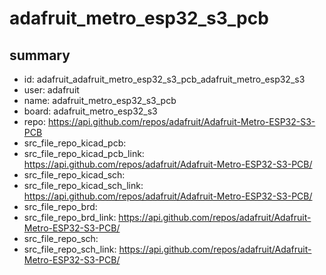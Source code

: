 # adafruit_metro_esp32_s3_pcb
 
## summary 
* id: adafruit_adafruit_metro_esp32_s3_pcb_adafruit_metro_esp32_s3
* user: adafruit
* name: adafruit_metro_esp32_s3_pcb
* board: adafruit_metro_esp32_s3
* repo: https://api.github.com/repos/adafruit/Adafruit-Metro-ESP32-S3-PCB
* src_file_repo_kicad_pcb: 
* src_file_repo_kicad_pcb_link: https://api.github.com/repos/adafruit/Adafruit-Metro-ESP32-S3-PCB/
* src_file_repo_kicad_sch: 
* src_file_repo_kicad_sch_link: https://api.github.com/repos/adafruit/Adafruit-Metro-ESP32-S3-PCB/
* src_file_repo_brd: 
* src_file_repo_brd_link: https://api.github.com/repos/adafruit/Adafruit-Metro-ESP32-S3-PCB/
* src_file_repo_sch: 
* src_file_repo_sch_link: https://api.github.com/repos/adafruit/Adafruit-Metro-ESP32-S3-PCB/




